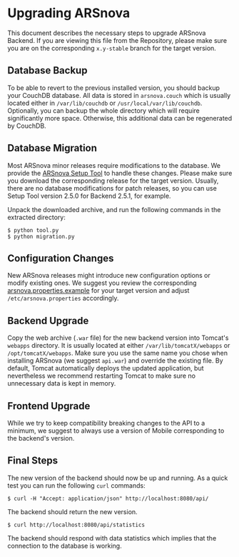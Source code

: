 # Upgrading ARSnova

This document describes the necessary steps to upgrade ARSnova Backend.
If you are viewing this file from the Repository, please make sure you are on the corresponding `x.y-stable` branch for the target version.


## Database Backup

To be able to revert to the previous installed version, you should backup your CouchDB database.
All data is stored in `arsnova.couch` which is usually located either in `/var/lib/couchdb` or `/usr/local/var/lib/couchdb`.
Optionally, you can backup the whole directory which will require significantly more space.
Otherwise, this additional data can be regenerated by CouchDB.


## Database Migration

Most ARSnova minor releases require modifications to the database.
We provide the [ARSnova Setup Tool](https://github.com/thm-projects/arsnova-setuptool/releases) to handle these changes.
Please make sure you download the corresponding release for the target version.
Usually, there are no database modifications for patch releases, so you can use Setup Tool version 2.5.0 for Backend 2.5.1, for example.

Unpack the downloaded archive, and run the following commands in the extracted directory:

	$ python tool.py
	$ python migration.py


## Configuration Changes

New ARSnova releases might introduce new configuration options or modify existing ones.
We suggest you review the corresponding [arsnova.properties.example](../../main/resources/arsnova.properties.example) for your target version and adjust `/etc/arsnova.properties` accordingly.


## Backend Upgrade

Copy the web archive (`.war` file) for the new backend version into Tomcat's `webapps` directory.
It is usually located at either `/var/lib/tomcatX/webapps` or `/opt/tomcatX/webapps`.
Make sure you use the same name you chose when installing ARSnova (we suggest `api.war`) and override the existing file.
By default, Tomcat automatically deploys the updated application, but nevertheless we recommend restarting Tomcat to make sure no unnecessary data is kept in memory.


## Frontend Upgrade

While we try to keep compatibility breaking changes to the API to a minimum, we suggest to always use a version of Mobile corresponding to the backend's version.


## Final Steps

The new version of the backend should now be up and running.
As a quick test you can run the following `curl` commands:

	$ curl -H "Accept: application/json" http://localhost:8080/api/

The backend should return the new version.

	$ curl http://localhost:8080/api/statistics

The backend should respond with data statistics which implies that the connection to the database is working.
